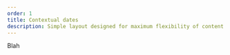 ```yaml
---
order: 1
title: Contextual dates
description: Simple layout designed for maximum flexibility of content.
---
```


Blah

